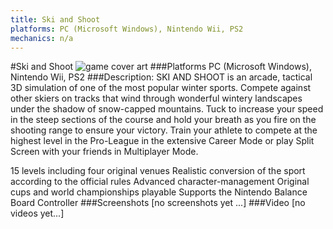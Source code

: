 ```yaml
---
title: Ski and Shoot
platforms: PC (Microsoft Windows), Nintendo Wii, PS2
mechanics: n/a
---
```

#Ski and Shoot
![game cover art](//images.igdb.com/igdb/image/upload/t_cover_big/nwd4vygioaufl2hswufr.jpg "Logo Title Text 1")
###Platforms
PC (Microsoft Windows), Nintendo Wii, PS2
###Description:
SKI AND SHOOT is an arcade, tactical 3D simulation of one of the most popular winter sports. Compete against other skiers on tracks that wind through wonderful wintery landscapes under the shadow of snow-capped mountains. Tuck to increase your speed in the steep sections of the course and hold your breath as you fire on the shooting range to ensure your victory. Train your athlete to compete at the highest level in the Pro-League in the extensive Career Mode or play Split Screen with your friends in Multiplayer Mode. 
 
15 levels including four original venues 
Realistic conversion of the sport according to the official rules 
Advanced character-management 
Original cups and world championships playable 
Supports the Nintendo Balance Board Controller
###Screenshots
[no screenshots yet ...]
###Video
[no videos yet...]
